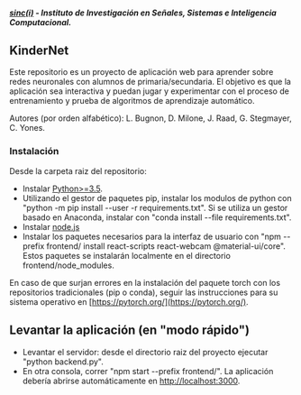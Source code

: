 ﻿##### [sinc(i)](http://www.sinc.unl.edu.ar) - Instituto de Investigación en Señales, Sistemas e Inteligencia Computacional.
## KinderNet
Este repositorio es un proyecto de aplicación web para aprender sobre redes neuronales con alumnos de primaria/secundaria. El objetivo es que la aplicación sea interactiva y puedan jugar y experimentar con el proceso de entrenamiento y prueba de algoritmos de aprendizaje automático. 

Autores (por orden alfabético): L. Bugnon, D. Milone, J. Raad, G. Stegmayer, C. Yones.   
### Instalación
Desde la carpeta raiz del repositorio:
- Instalar [Python>=3.5](https://www.python.org/downloads/). 
- Utilizando el gestor de paquetes pip, instalar los modulos de python con "python -m pip install --user -r requirements.txt". Si se utiliza un gestor basado en Anaconda, instalar con "conda install --file requirements.txt". 
- Instalar [node.js](https://nodejs.org/en/download/)
- Instalar los paquetes necesarios para la interfaz de usuario con "npm --prefix frontend/ install react-scripts react-webcam @material-ui/core". Estos paquetes se instalarán localmente en el directorio frontend/node_modules.

En caso de que surjan errores en la instalación del paquete torch con los repositorios tradicionales (pip o conda), seguir las instrucciones para su sistema operativo en [https://pytorch.org/](https://pytorch.org/).

## Levantar la aplicación (en "modo rápido")
- Levantar el servidor: desde el directorio raiz del proyecto ejecutar "python backend.py".
- En otra consola, correr "npm start --prefix frontend/". La aplicación debería abrirse automáticamente en [http://localhost:3000](http://localhost:3000).

